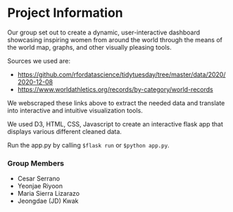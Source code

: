 # Project Information
Our group set out to create a dynamic, user-interactive dashboard showcasing inspiring women from around the world through the means of the world map, graphs, and other visually pleasing tools.

Sources we used are:
* https://github.com/rfordatascience/tidytuesday/tree/master/data/2020/2020-12-08
* https://www.worldathletics.org/records/by-category/world-records

We webscraped these links above to extract the needed data and translate into interactive and intuitive visualization tools.

We used D3, HTML, CSS, Javascript to create an interactive flask app that displays various different cleaned data. 

Run the app.py by calling `$flask run` or `$python app.py`.

### Group Members
* Cesar Serrano
* Yeonjae Riyoon
* Maria Sierra Lizarazo
* Jeongdae (JD) Kwak
